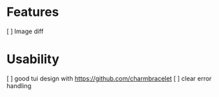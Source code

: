 # Features
[ ] Image diff


# Usability
[ ] good tui design with https://github.com/charmbracelet 
[ ] clear error handling
